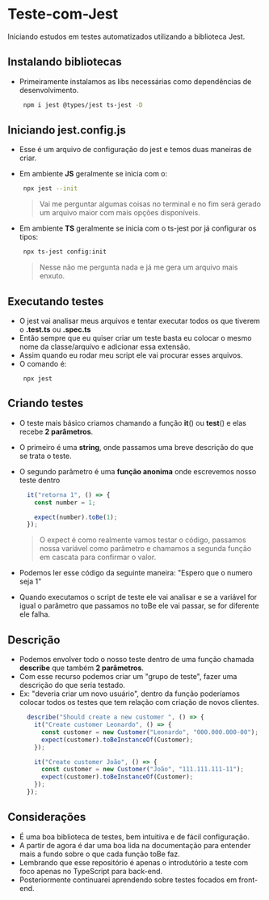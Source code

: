 # Teste-com-Jest
Iniciando estudos em testes automatizados utilizando a biblioteca Jest.

## Instalando bibliotecas

- Primeiramente instalamos as libs necessárias como dependências de desenvolvimento.

  ```bash
   npm i jest @types/jest ts-jest -D
  ```
## Iniciando jest.config.js
- Esse é um arquivo de configuração do jest e temos duas maneiras de criar.
- Em ambiente **JS** geralmente se inicia com o:
    ```bash
     npx jest --init
    ```
    > Vai me perguntar algumas coisas no terminal e no fim será gerado um arquivo maior com mais opções disponíveis.


- Em ambiente **TS** geralmente se inicia com o ts-jest por já configurar os tipos:
    ```bash
     npx ts-jest config:init
    ```
    > Nesse não me pergunta nada e já me gera um arquivo mais enxuto.

## Executando testes
- O jest vai analisar meus arquivos e tentar executar todos os que tiverem o **.test.ts** ou **.spec.ts**
- Então sempre que eu quiser criar um teste basta eu colocar o mesmo nome da classe/arquivo e adicionar essa extensão.
- Assim quando eu rodar meu script ele vai procurar esses arquivos.
- O comando é:
    ```
     npx jest
    ```
## Criando testes
- O teste mais básico criamos chamando a função **it**() ou **test**() e elas recebe **2 parâmetros**.
- O primeiro é uma **string**, onde passamos uma breve descrição do que se trata o teste.
- O segundo parâmetro é uma **função anonima** onde escrevemos nosso teste dentro
  ```TypeScript
    it("retorna 1", () => {
      const number = 1;

      expect(number).toBe(1);
    });
    ```

  > O expect é como realmente vamos testar o código, passamos nossa variável como parâmetro e chamamos a segunda função em cascata para confirmar o valor.
- Podemos ler esse código da seguinte maneira: "Espero que o numero seja 1"
- Quando executamos o script de teste ele vai analisar e se a variável for igual o parâmetro que passamos no toBe ele vai passar, se for diferente ele falha.

## Descrição

- Podemos envolver todo o nosso teste dentro de uma função chamada **describe** que também **2 parâmetros**.
- Com esse recurso podemos criar um "grupo de teste", fazer uma descrição do que seria testado.
- Ex: "deveria criar um novo usuário", dentro da função poderíamos colocar todos os testes que tem relação com criação de novos clientes.
  ```TypeScript
    describe("Should create a new customer ", () => {
      it("Create customer Leonardo", () => {
        const customer = new Customer("Leonardo", "000.000.000-00");
        expect(customer).toBeInstanceOf(Customer);
      });

      it("Create customer João", () => {
        const customer = new Customer("João", "111.111.111-11");
        expect(customer).toBeInstanceOf(Customer);
      });
    });


## Considerações

- É uma boa biblioteca de testes, bem intuitiva e de fácil configuração.
- A partir de agora é dar uma boa lida na documentação para entender mais a fundo sobre o que cada função toBe faz.
- Lembrando que esse repositório é apenas o introdutório a teste com foco apenas no TypeScript para back-end.
- Posteriormente continuarei aprendendo sobre testes focados em front-end.
